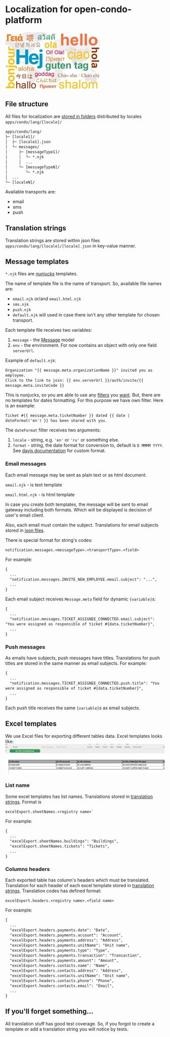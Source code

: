 # Localization for open-condo-platform

![hello](images/hello.jpeg)

## File structure

All files for localization are [stored in folders](https://github.com/open-condo-software/condo/tree/main/apps/condo/lang) distributed by locales `apps/condo/lang/[locale]/`
```
apps/condo/lang/
├─ [locale1]/
│  ├─ [locale1].json
│  └─ messages/
│     ├─ [messageType1]/
│     │  └─ *.njk
│     │  ...
│     └─ [messageTypeN]/
│        └─ *.njk
│  ...
└─ [localeN]/
```

Available transports are:
- email
- sms
- push

## Translation strings

Translation strings are stored within json files `apps/condo/lang/[locale]/[locale].json` in key-value manner.

## Message templates

`*.njk` files are [nunjucks](https://mozilla.github.io/nunjucks/templating.html) templates.

The name of template file is the name of transport. So, available file names are:
- `email.njk` or/and `email.html.njk`
- `sms.njk`
- `push.njk`
- `default.njk` will used in case there isn't any other template for chosen transport.

Each template file receives two variables:
1. `message` - the [Message](https://github.com/open-condo-software/condo/blob/main/apps/condo/domains/notification/schema/Message.js) model
2. `env` - the environment. For now contains an object with only one field `serverUrl`.

Example of `default.njk`:
```
Organization "{{ message.meta.organizationName }}" invited you as employee.
Click to the link to join: {{ env.serverUrl }}/auth/invite/{{ message.meta.inviteCode }}
```

This is nunjucks, so you are able to use any [filters](https://mozilla.github.io/nunjucks/templating.html#filters) you [want](https://mozilla.github.io/nunjucks/templating.html#builtin-filters).
But, there are no templates for dates formatting.
For this purpose we have own filter. Here is an example:
```
Ticket #{{ message.meta.ticketNumber }} dated {{ date | dateFormat('en') }} has been shared with you.
```

The `dateFormat` filter receives two arguments:
1. `locale` - string, e.g. `'en'` or `'ru'` or something else.
2. `format` - string, the date format for conversion to, default is `D MMMM YYYY`.
See [dayjs documentation](https://day.js.org/docs/en/parse/string-format#list-of-all-available-parsing-tokens) for custom format.

### Email messages

Each email message may be sent as plain text or as html document.

`email.njk` - is text template

`email.html.njk` - is html template

In case you create both templates, the message will be sent to email gateway including both formats. Which will be displayed is decision of user's email client.

Also, each email must contain the subject. Translations for email subjects stored in [json files](#translation-strings).

There is special format for string's codes:
```
notification.messages.<messageType>.<transportType>.<field>
```
For example:
```
{
  ...
  "notification.messages.INVITE_NEW_EMPLOYEE.email.subject": "...",
  ...
}
```
Each email subject receives `Message.meta` field for dynamic `{variable}`s:
```
{
  ...
  "notification.messages.TICKET_ASSIGNEE_CONNECTED.email.subject": "You were assigned as responsible of ticket #{data.ticketNumber}",
  ...
}
```

### Push messages
As emails have subjects, push messages have titles. Translations for push titles are stored in the same manner as email subjects.
For example:
```
{
  ...
  "notification.messages.TICKET_ASSIGNEE_CONNECTED.push.title": "You were assigned as responsible of ticket #{data.ticketNumber}",
  ...
}
```
Each push title receives the same `{variable}`s as email subjects.

## Excel templates

We use Excel files for exporting different tables data. Excel templates looks like:
![excel template example](images/excel-template-example.png)

### List name
Some excel templates has list names. Translations stored in [translation strings](#translation-strings).
Format is 
```
excelExport.sheetNames.<registry name>`
```
For example:
```
{
  ...
  "excelExport.sheetNames.buildings": "Buildings",
  "excelExport.sheetNames.tickets": "Tickets",
  ...
}
```

### Columns headers

Each exported table has column's headers which must be translated.
Translation for each header of each excel template stored in [translation strings](#translation-strings).
Translation codes has defined format:
```
excelExport.headers.<registry name>.<field name>
```
For example:
```
{
  ...
  "excelExport.headers.payments.date": "Date",
  "excelExport.headers.payments.account": "Account",
  "excelExport.headers.payments.address": "Address",
  "excelExport.headers.payments.unitName": "Unit name",
  "excelExport.headers.payments.type": "Type",
  "excelExport.headers.payments.transaction": "Transaction",
  "excelExport.headers.payments.amount": "Amount",
  "excelExport.headers.contacts.name": "Name",
  "excelExport.headers.contacts.address": "Address",
  "excelExport.headers.contacts.unitName": "Unit name",
  "excelExport.headers.contacts.phone": "Phone",
  "excelExport.headers.contacts.email": "Email",
  ...
}
```

## If you'll forget something...

All translation stuff has good test coverage. So, if you forgot to create a template or add a translation string you will notice by tests.
